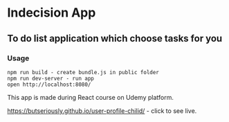 # Indecision App

## To do list application which choose tasks for you

### Usage
```
npm run build - create bundle.js in public folder
npm run dev-server - run app
open http://localhost:8080/
```

This app is made during React course on Udemy platform.

https://butseriously.github.io/user-profile-chilid/ - click to see live.
